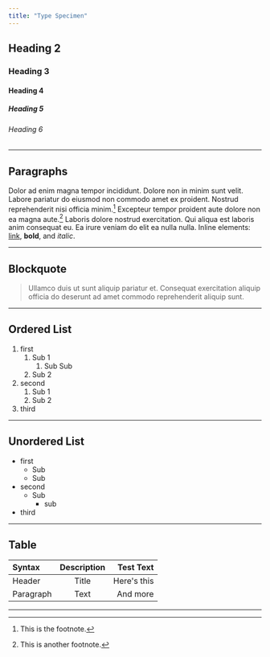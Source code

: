 ```yaml
---
title: "Type Specimen"
---
```


## Heading 2

### Heading 3

#### Heading 4

##### Heading 5

###### Heading 6

---

## Paragraphs

Dolor ad enim magna tempor incididunt. Dolore non in minim sunt velit. Labore pariatur do eiusmod non commodo amet ex proident. Nostrud reprehenderit nisi officia minim.[^*] Excepteur tempor proident aute dolore non ea magna aute.[^**] Laboris dolore nostrud exercitation. Qui aliqua est laboris anim consequat eu. Ea irure veniam do elit ea nulla nulla. Inline elements: [link](https://www.example.com), **bold**, and _italic_.

---

## Blockquote

> Ullamco duis ut sunt aliquip pariatur et. Consequat exercitation aliquip officia do deserunt ad amet commodo reprehenderit aliquip sunt.

---

## Ordered List

1. first
    1. Sub 1
        1. Sub Sub
    2. Sub 2
2. second
    1. Sub 1
    2. Sub 2
3. third

---

## Unordered List

- first
  - Sub
  - Sub
- second
  - Sub
    - sub
- third

---

## Table

| Syntax      | Description | Test Text     |
| :---        |    :----:   |          ---: |
| Header      | Title       | Here's this   |
| Paragraph   | Text        | And more      |

---

[^*]: This is the footnote.
[^**]: This is another footnote.
